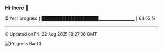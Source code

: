 ### Hi there 👋

⏳ Year progress { ███████████████████▁▁▁▁▁▁▁▁▁▁▁ } 64.05 %

---

⏰ Updated on Fri, 22 Aug 2025 18:27:06 GMT

![Progress Bar CI](https://github.com/liununu/liununu/workflows/Progress%20Bar%20CI/badge.svg)
